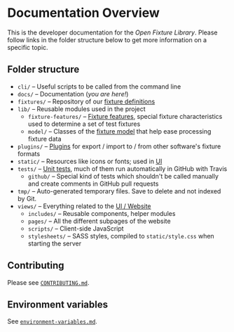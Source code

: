# Documentation Overview

This is the developer documentation for the *Open Fixture Library*. Please follow links in the folder structure below to get more information on a specific topic.

## Folder structure

* `cli/` – Useful scripts to be called from the command line
* `docs/` – Documentation (*you are here!*)
* `fixtures/` – Repository of our [fixture definitions](fixture-format.md)
* `lib/` – Reusable modules used in the project
  - `fixture-features/` – [Fixture features](fixture-features.md), special fixture characteristics used to determine a set of test fixtures
  - `model/` – Classes of the [fixture model](fixture-model.md) that help ease processing fixture data
* `plugins/` – [Plugins](plugins.md) for export / import to / from other software's fixture formats
* `static/` – Resources like icons or fonts; used in [UI](ui.md)
* `tests/` – [Unit tests](testing.md), much of them run automatically in GitHub with Travis
  - `github/` – Special kind of tests which shouldn't be called manually and create comments in GitHub pull requests
* `tmp/` – Auto-generated temporary files. Save to delete and not indexed by Git.
* `views/` – Everything related to the [UI / Website](ui.md)
  - `includes/` – Reusable components, helper modules
  - `pages/` – All the different subpages of the website
  - `scripts/` – Client-side JavaScript
  - `stylesheets/` – SASS styles, compiled to `static/style.css` when starting the server

## Contributing

Please see [`CONTRIBUTING.md`](CONTRIBUTING.md).

## Environment variables

See [`environment-variables.md`](environment-variables.md).
